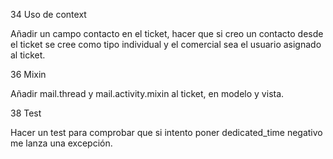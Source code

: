 34 Uso de context

Añadir un campo contacto en el ticket, hacer que si creo un contacto desde el ticket se cree como tipo individual y el comercial sea el usuario asignado al ticket.

36 Mixin

Añadir mail.thread y mail.activity.mixin al ticket, en modelo y vista.

38 Test

Hacer un test para comprobar que si intento poner dedicated_time negativo me lanza una excepción.
